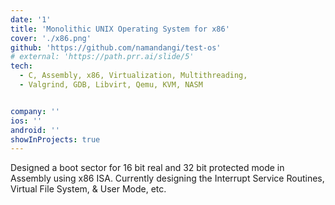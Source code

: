 ```yaml
---
date: '1'
title: 'Monolithic UNIX Operating System for x86'
cover: './x86.png'
github: 'https://github.com/namandangi/test-os'
# external: 'https://path.prr.ai/slide/5'
tech:
  - C, Assembly, x86, Virtualization, Multithreading, 
  - Valgrind, GDB, Libvirt, Qemu, KVM, NASM


company: ''
ios: ''
android: ''
showInProjects: true
---
```



Designed a boot sector for 16 bit real and 32 bit protected mode in Assembly using x86 ISA. Currently designing the Interrupt Service Routines, Virtual File System, & User Mode, etc.